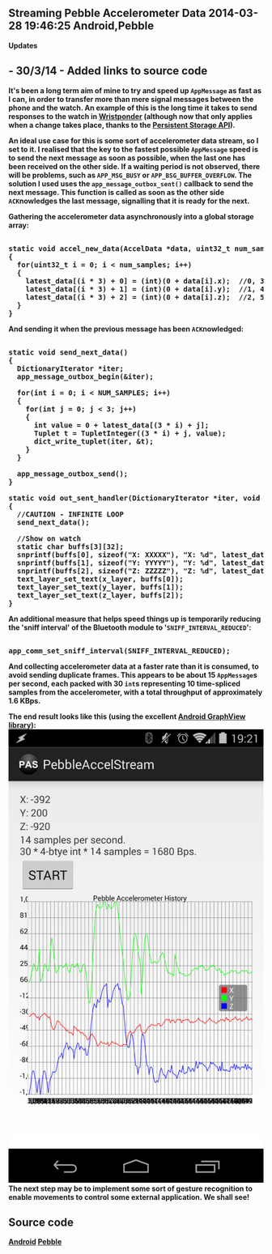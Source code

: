 Streaming Pebble Accelerometer Data
2014-03-28 19:46:25
Android,Pebble
---

<strong>Updates
## - 30/3/14 - Added links to source code

It's been a long term aim of mine to try and speed up <code>AppMessage</code> as fast as I can, in order to transfer more than mere signal messages between the phone and the watch. An example of this is the long time it takes to send responses to the watch in <a title="Wristponder on Google Play" href="https://play.google.com/store/apps/details?id=com.wordpress.ninedof.wristponder">Wristponder</a> (although now that only applies when a change takes place, thanks to the <a title="Persistent Storage" href="https://developer.getpebble.com/2/api-reference/group___storage.html">Persistent Storage API</a>).

An ideal use case for this is some sort of accelerometer data stream, so I set to it. I realised that the key to the fastest possible <code>AppMessage</code> speed is to send the next message as soon as possible, when the last one has been received on the other side. If a waiting period is not observed, there will be problems, such as <code>APP_MSG_BUSY</code> or <code>APP_BSG_BUFFER_OVERFLOW</code>. The solution I used uses the <code>app_message_outbox_sent()</code> callback to send the next message. This function is called as soon as the other side <code>ACK</code>nowledges the last message, signalling that it is ready for the next.

Gathering the accelerometer data asynchronously into a global storage array:

<!-- language="cpp" -->
<pre><div class="code-block">
static void accel_new_data(AccelData *data, uint32_t num_samples)
{
  for(uint32_t i = 0; i < num_samples; i++)
  {
    latest_data[(i * 3) + 0] = (int)(0 + data[i].x);  //0, 3, 6
    latest_data[(i * 3) + 1] = (int)(0 + data[i].y);  //1, 4, 7
    latest_data[(i * 3) + 2] = (int)(0 + data[i].z);  //2, 5, 8
  }
}
</div></pre>

And sending it when the previous message has been <code>ACK</code>nowledged:

<!-- language="cpp" -->
<pre><div class="code-block">
static void send_next_data()
{
  DictionaryIterator *iter;
  app_message_outbox_begin(&iter);

  for(int i = 0; i < NUM_SAMPLES; i++)
  {
    for(int j = 0; j < 3; j++)
    {
      int value = 0 + latest_data[(3 * i) + j];
      Tuplet t = TupletInteger((3 * i) + j, value);
      dict_write_tuplet(iter, &t);
    }
  }

  app_message_outbox_send();
}

static void out_sent_handler(DictionaryIterator *iter, void *context)
{
  //CAUTION - INFINITE LOOP
  send_next_data();

  //Show on watch
  static char buffs[3][32];
  snprintf(buffs[0], sizeof("X: XXXXX"), "X: %d", latest_data[0]);
  snprintf(buffs[1], sizeof("Y: YYYYY"), "Y: %d", latest_data[1]);
  snprintf(buffs[2], sizeof("Z: ZZZZZ"), "Z: %d", latest_data[2]);
  text_layer_set_text(x_layer, buffs[0]);
  text_layer_set_text(y_layer, buffs[1]);
  text_layer_set_text(z_layer, buffs[2]);
}
</div></pre>

An additional measure that helps speed things up is temporarily reducing the 'sniff interval' of the Bluetooth module to '<code>SNIFF_INTERVAL_REDUCED</code>':

<!-- language="cpp" -->
<pre><div class="code-block">
app_comm_set_sniff_interval(SNIFF_INTERVAL_REDUCED);
</div></pre>

And collecting accelerometer data at a faster rate than it is consumed, to avoid sending duplicate frames. This appears to be about 15 <code>AppMessage</code>s per second, each packed with 30 <code>int</code>s representing 10 time-spliced samples from the accelerometer, with a total throughput of approximately 1.6 KBps.

The end result looks like this (using the excellent <a href="http://android-graphview.org/" title="GraphView">Android GraphView library</a>):
![](/assets/import/media/2014/03/screenshot_2014-03-26-19-21-09.png?w=545)The next step may be to implement some sort of gesture recognition to enable movements to control some external application. We shall see!

## Source code
<a href="https://github.com/C-D-Lewis/accelstream-android" title="Android source">Android</a>
<a href="https://github.com/C-D-Lewis/accelstream-pebble" title="Pebble source">Pebble</a>

&nbsp;

